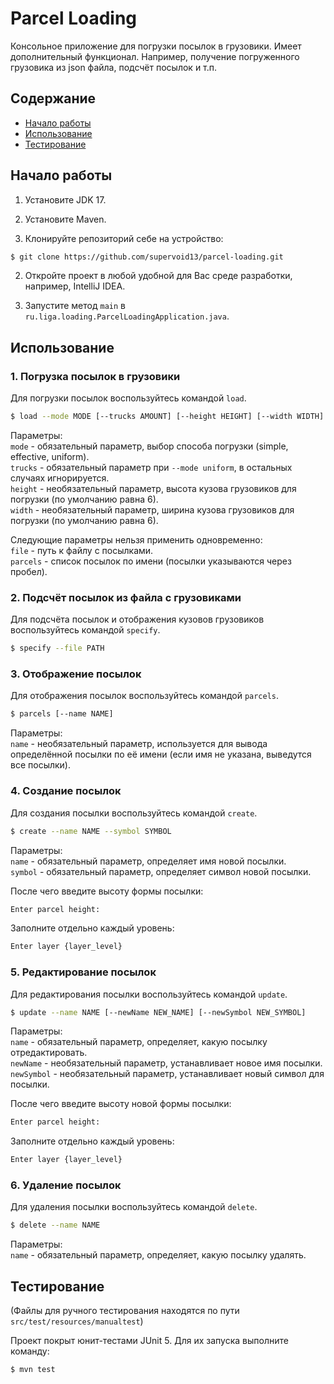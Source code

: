 # Parcel Loading

Консольное приложение для погрузки посылок в грузовики. Имеет дополнительный функционал. Например, получение погруженного грузовика из json файла, подсчёт посылок и т.п.

## Содержание

- [Начало работы](#начало-работы)
- [Использование](#использование)
- [Тестирование](#тестирование)

## Начало работы

1. Установите JDK 17.
2. Установите Maven.

3. Клонируйте репозиторий себе на устройство:

```sh
$ git clone https://github.com/supervoid13/parcel-loading.git
```

2. Откройте проект в любой удобной для Вас среде разработки, например, IntelliJ IDEA.

3. Запустите метод `main` в `ru.liga.loading.ParcelLoadingApplication.java`.

## Использование

### 1. Погрузка посылок в грузовики

Для погрузки посылок воспользуйтесь командой `load`.

```sh
$ load --mode MODE [--trucks AMOUNT] [--height HEIGHT] [--width WIDTH] (--file PATH/--parcels PARCEL1 PARCEL2 PARCEL3)
```

Параметры:  
`mode` - обязательный параметр, выбор способа погрузки (simple, effective, uniform).  
`trucks` - обязательный параметр при `--mode uniform`, в остальных случаях игнорируется.  
`height` - необязательный параметр, высота кузова грузовиков для погрузки (по умолчанию равна 6).  
`width` - необязательный параметр, ширина кузова грузовиков для погрузки (по умолчанию равна 6).  

Следующие параметры нельзя применить одновременно:  
`file` - путь к файлу с посылками.  
`parcels` - список посылок по имени (посылки указываются через пробел).

### 2. Подсчёт посылок из файла с грузовиками

Для подсчёта посылок и отображения кузовов грузовиков воспользуйтесь командой `specify`.

```sh
$ specify --file PATH
```

### 3. Отображение посылок

Для отображения посылок воспользуйтесь командой `parcels`.

```sh
$ parcels [--name NAME]
```

Параметры:  
`name` - необязательный параметр, используется для вывода определённой посылки по её имени (если имя не указана, выведутся все посылки).

### 4. Создание посылок

Для создания посылки воспользуйтесь командой `create`.

```sh
$ create --name NAME --symbol SYMBOL
```

Параметры:  
`name` - обязательный параметр, определяет имя новой посылки.  
`symbol` - обязательный параметр, определяет символ новой посылки.  

После чего введите высоту формы посылки:
```sh
Enter parcel height:
```

Заполните отдельно каждый уровень:
```sh
Enter layer {layer_level}
```

### 5. Редактирование посылок

Для редактирования посылки воспользуйтесь командой `update`.

```sh
$ update --name NAME [--newName NEW_NAME] [--newSymbol NEW_SYMBOL]
```

Параметры:  
`name` - обязательный параметр, определяет, какую посылку отредактировать.  
`newName` - необязательный параметр, устанавливает новое имя посылки.
`newSymbol` - необязательный параметр, устанавливает новый символ для посылки.

После чего введите высоту новой формы посылки:
```sh
Enter parcel height:
```

Заполните отдельно каждый уровень:
```sh
Enter layer {layer_level}
```

### 6. Удаление посылок

Для удаления посылки воспользуйтесь командой `delete`.

```sh
$ delete --name NAME
```

Параметры:  
`name` - обязательный параметр, определяет, какую посылку удалять.

## Тестирование

(Файлы для ручного тестирования находятся по пути `src/test/resources/manualtest`)

Проект покрыт юнит-тестами JUnit 5. Для их запуска выполните команду:

```sh
$ mvn test
```
